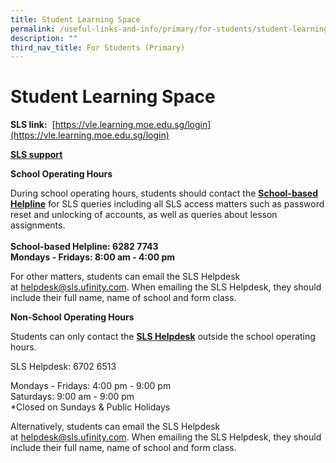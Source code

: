 ```yaml
---
title: Student Learning Space
permalink: /useful-links-and-info/primary/for-students/student-learning-space-sls/
description: ""
third_nav_title: For Students (Primary)
---
```

# Student Learning Space

**SLS link:**  [https://vle.learning.moe.edu.sg/login](https://vle.learning.moe.edu.sg/login)  
  
**<u>SLS support</u>**  
  
**School Operating Hours**    
  
During school operating hours, students should contact the **<u>School-based Helpline</u>** for SLS queries including all SLS access matters such as password reset and unlocking of accounts, as well as queries about lesson assignments.    
   
**School-based Helpline: 6282 7743  
Mondays - Fridays: 8:00 am - 4:00 pm**    
  
For other matters, students can email the SLS Helpdesk at [helpdesk@sls.ufinity.com](mailto:helpdesk@sls.ufinity.com). When emailing the SLS Helpdesk, they should include their full name, name of school and form class.      
  
**Non-School Operating Hours**    
  
Students can only contact the **<u>SLS Helpdesk</u>** outside the school operating hours.  
  
SLS Helpdesk: 6702 6513  
  
Mondays - Fridays: 4:00 pm - 9:00 pm  
Saturdays: 9:00 am - 9:00 pm  
\*Closed on Sundays & Public Holidays    
  
Alternatively, students can email the SLS Helpdesk at [helpdesk@sls.ufinity.com](mailto:helpdesk@sls.ufinity.com). When emailing the SLS Helpdesk, they should include their full name, name of school and form class.